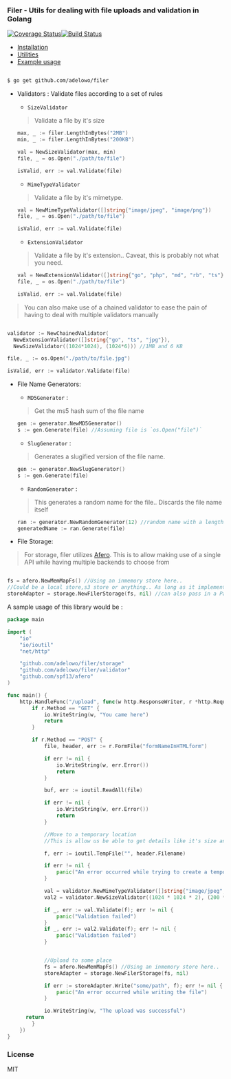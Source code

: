 
### Filer - Utils for dealing with file uploads and validation in Golang

[![Coverage Status](https://coveralls.io/repos/github/adelowo/filer/badge.svg)](https://coveralls.io/github/adelowo/filer)[![Build Status](https://img.shields.io/travis/adelowo/filer/master.svg?style=flat-square)](https://travis-ci.org/adelowo/filer.svg?branch=master)

- [Installation](#install)
- [Utilities](#utils)
- [Example usage](#usage)

<div id="install"> </div>

```bash

$ go get github.com/adelowo/filer

```

<div id="utils"> </div>

- Validators : Validate files according to a set of rules

  - `SizeValidator`

  > Validate a file by it's size

  ```go
  max, _ := filer.LengthInBytes("2MB")
  min, _ := filer.LengthInBytes("200KB")

  val = NewSizeValidator(max, min)
  file, _ = os.Open("./path/to/file")

  isValid, err := val.Validate(file)
  ```

  - `MimeTypeValidator`

  > Validate a file by it's mimetype.

  ```go
  val = NewMimeTypeValidator([]string{"image/jpeg", "image/png"})
  file, _ = os.Open("./path/to/file")

  isValid, err := val.Validate(file)
  ```

  - `ExtensionValidator`

  > Validate a file by it's extension.. Caveat, this is probably not what you need.

  ```go
  val = NewExtensionValidator([]string{"go", "php", "md", "rb", "ts"})
  file, _ = os.Open("./path/to/file")

  isValid, err := val.Validate(file)
  ```

> You can also make use of a chained validator to ease the pain of having to deal with multiple validators manually

```go

validator := NewChainedValidator(
  NewExtensionValidator([]string{"go", "ts", "jpg"}),
  NewSizeValidator((1024*1024), (1024*6))) //1MB and 6 KB

file, _ := os.Open("./path/to/file.jpg")

isValid, err := validator.Validate(file)

```

- File Name Generators:

  - `MD5Generator` :
  > Get the ms5 hash sum of the file name

  ```go
  gen := generator.NewMD5Generator()
  s := gen.Generate(file) //Assuming file is `os.Open("file")`
  ```

  - `SlugGenerator` :

  > Generates a slugified version of the file name.

  ```go
  gen := generator.NewSlugGenerator()
  s := gen.Generate(file)
  ```

  - `RandomGenerator` :

  > This generates a random name for the file.. Discards the file name itself

  ```go
  ran := generator.NewRandomGenerator(12) //random name with a length of 12
  generatedName := ran.Generate(file)
  ```

- File Storage:
 > For storage, filer utilizes [Afero][afero]. This is to allow making use of a single API while having multiple backends to choose from

 ```go

 fs = afero.NewMemMapFs() //Using an inmemory store here..
 //Could be a local store,s3 store or anything.. As long as it implements `afero.Fs`
 storeAdapter = storage.NewFilerStorage(fs, nil) //can also pass in a PathFunc instead of nil

 ```

<div id="usage"> </div>

A sample usage of this library would be :

```go
package main

import (
	"io"
	"io/ioutil"
	"net/http"

	"github.com/adelowo/filer/storage"
	"github.com/adelowo/filer/validator"
	"github.com/spf13/afero"
)

func main() {
	http.HandleFunc("/upload", func(w http.ResponseWriter, r *http.Request) {
		if r.Method == "GET" {
			io.WriteString(w, "You came here")
			return
		}

		if r.Method == "POST" {
			file, header, err := r.FormFile("formNameInHTMLform")

			if err != nil {
				io.WriteString(w, err.Error())
				return
			}

			buf, err := ioutil.ReadAll(file)

			if err != nil {
				io.WriteString(w, err.Error())
				return
			}

			//Move to a temporary location
			//This is allow us be able to get details like it's size and others

			f, err := ioutil.TempFile("", header.Filename)

			if err != nil {
				panic("An error occurred while trying to create a temporary file")
			}

			val = validator.NewMimeTypeValidator([]string{"image/jpeg", "image/png"})
			val2 = validator.NewSizeValidator((1024 * 1024 * 2), (200 * 1024)) //2MB(maxSize) and 200KB(minSize)

			if _, err := val.Validate(f); err != nil {
				panic("Validation failed")
			}
			if _, err := val2.Validate(f); err != nil {
				panic("Validation failed")
			}


			//Upload to some place
			fs = afero.NewMemMapFs() //Using an inmemory store here..
			storeAdapter = storage.NewFilerStorage(fs, nil)

			if err := storeAdapter.Write("some/path", f); err != nil {
				panic("An error occurred while writing the file")
			}

			io.WriteString(w, "The upload was successful")
      return
		}
	})
}

```

### License
MIT

[afero]: https://github.com/spf13/afero
